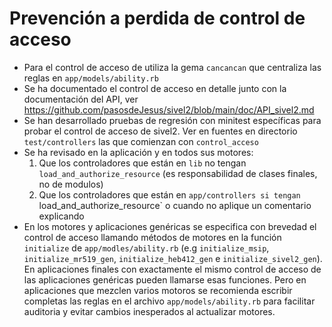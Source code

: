 # Prevención a perdida de control de acceso

* Para el control de acceso de utiliza la gema `cancancan` que centraliza
  las reglas en `app/models/ability.rb`
* Se ha documentado el control de acceso en detalle junto con la documentación
  del API, ver <https://github.com/pasosdeJesus/sivel2/blob/main/doc/API_sivel2.md>
* Se han desarrollado pruebas de regresión con minitest específicas para
  probar el control de acceso de sivel2.  Ver en fuentes en directorio
  `test/controllers` las que comienzan con `control_acceso`
* Se ha revisado en la aplicación y en todos sus motores:
  1. Que los controladores que están en `lib` no tengan
  `load_and_authorize_resource` (es responsabilidad de clases finales,
  no de modulos)
  2. Que los controladores que están en `app/controllers si tengan
  `load_and_authorize_resource` o cuando no aplique un comentario explicando
* En los motores y aplicaciones genéricas se especifica con brevedad el
  control de acceso llamando métodos de motores en la función `initialize`
  de `app/modles/ability.rb` (e.g `initialize_msip`, `initialize_mr519_gen`,
  `initialize_heb412_gen` e `initialize_sivel2_gen`).  En aplicaciones
  finales con exactamente el mismo control de acceso de las aplicaciones
  genéricas pueden llamarse esas funciones.  Pero en aplicaciones que
  mezclen varios motoros se recomienda escribir completas las reglas en
  el archivo `app/models/ability.rb` para facilitar auditoria y evitar
  cambios inesperados al actualizar motores.

